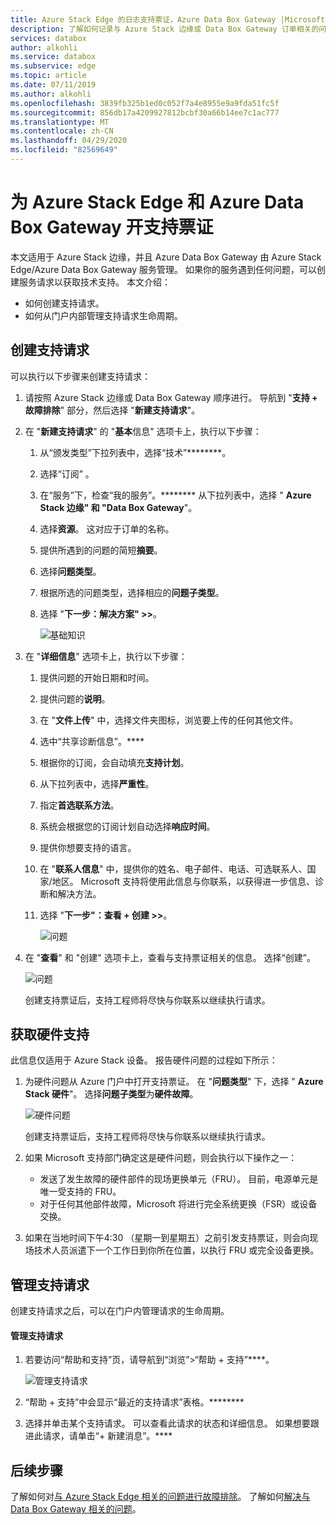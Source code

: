 ```yaml
---
title: Azure Stack Edge 的日志支持票证，Azure Data Box Gateway |Microsoft Docs
description: 了解如何记录与 Azure Stack 边缘或 Data Box Gateway 订单相关的问题的支持请求。
services: databox
author: alkohli
ms.service: databox
ms.subservice: edge
ms.topic: article
ms.date: 07/11/2019
ms.author: alkohli
ms.openlocfilehash: 3839fb325b1ed0c052f7a4e8955e9a9fda51fc5f
ms.sourcegitcommit: 856db17a4209927812bcbf30a66b14ee7c1ac777
ms.translationtype: MT
ms.contentlocale: zh-CN
ms.lasthandoff: 04/29/2020
ms.locfileid: "82569649"
---
```

# <a name="open-a-support-ticket-for-azure-stack-edge-and-azure-data-box-gateway"></a>为 Azure Stack Edge 和 Azure Data Box Gateway 开支持票证

本文适用于 Azure Stack 边缘，并且 Azure Data Box Gateway 由 Azure Stack Edge/Azure Data Box Gateway 服务管理。 如果你的服务遇到任何问题，可以创建服务请求以获取技术支持。 本文介绍：

* 如何创建支持请求。
* 如何从门户内部管理支持请求生命周期。

## <a name="create-a-support-request"></a>创建支持请求

可以执行以下步骤来创建支持请求：

1. 请按照 Azure Stack 边缘或 Data Box Gateway 顺序进行。 导航到 "**支持 + 故障排除**" 部分，然后选择 "**新建支持请求**"。
   
2. 在 "**新建支持请求**" 的 "**基本**信息" 选项卡上，执行以下步骤：
    
    1. 从“颁发类型”下拉列表中，选择“技术”********。
    2. 选择“订阅”  。
    3. 在“服务”下，检查“我的服务”。******** 从下拉列表中，选择 " **Azure Stack 边缘" 和 "Data Box Gateway**"。
    4. 选择**资源**。 这对应于订单的名称。
    5. 提供所遇到的问题的简短**摘要**。 
    6. 选择**问题类型**。
    7. 根据所选的问题类型，选择相应的**问题子类型**。
    8. 选择 "**下一步：解决方案" >>**。

        ![基础知识](./media/azure-stack-edge-contact-microsoft-support/data-box-edge-support-request-1.png)

3. 在 "**详细信息**" 选项卡上，执行以下步骤：
    
    1. 提供问题的开始日期和时间。
    2. 提供问题的**说明**。
    3. 在 "**文件上传**" 中，选择文件夹图标，浏览要上传的任何其他文件。
    4. 选中“共享诊断信息”。****
    5. 根据你的订阅，会自动填充**支持计划**。
    6. 从下拉列表中，选择**严重性**。
    7. 指定**首选联系方法**。
    8. 系统会根据您的订阅计划自动选择**响应时间**。
    9. 提供你想要支持的语言。
    10. 在 "**联系人信息**" 中，提供你的姓名、电子邮件、电话、可选联系人、国家/地区。 Microsoft 支持将使用此信息与你联系，以获得进一步信息、诊断和解决方法。 
    11. 选择 "**下一步"：查看 + 创建 >>**。

        ![问题](./media/azure-stack-edge-contact-microsoft-support/data-box-edge-support-request-2.png)

4. 在 "**查看**" 和 "创建" 选项卡上，查看与支持票证相关的信息。 选择“创建”。  

    ![问题](./media/azure-stack-edge-contact-microsoft-support/data-box-edge-support-request-3.png)

    创建支持票证后，支持工程师将尽快与你联系以继续执行请求。

## <a name="get-hardware-support"></a>获取硬件支持

此信息仅适用于 Azure Stack 设备。 报告硬件问题的过程如下所示：

1. 为硬件问题从 Azure 门户中打开支持票证。 在 "**问题类型**" 下，选择 " **Azure Stack 硬件**"。 选择**问题子类型**为**硬件故障**。 

    ![硬件问题](./media/azure-stack-edge-contact-microsoft-support/data-box-edge-hardware-issue-1.png)

    创建支持票证后，支持工程师将尽快与你联系以继续执行请求。 

2. 如果 Microsoft 支持部门确定这是硬件问题，则会执行以下操作之一： 

    - 发送了发生故障的硬件部件的现场更换单元（FRU）。 目前，电源单元是唯一受支持的 FRU。 
    - 对于任何其他部件故障，Microsoft 将进行完全系统更换（FSR）或设备交换。

3. 如果在当地时间下午4:30 （星期一到星期五）之前引发支持票证，则会向现场技术人员派遣下一个工作日到你所在位置，以执行 FRU 或完全设备更换。

## <a name="manage-a-support-request"></a>管理支持请求

创建支持请求之后，可以在门户内管理请求的生命周期。

#### <a name="to-manage-your-support-requests"></a>管理支持请求

1. 若要访问“帮助和支持”页，请导航到“浏览”>“帮助 + 支持”****。

    ![管理支持请求](./media/azure-stack-edge-contact-microsoft-support/data-box-edge-manage-support-request-1.png)   

2. “帮助 + 支持”中会显示“最近的支持请求”表格。********

    <!--[Manage support requests](./media/azure-stack-edge-contact-microsoft-support/data-box-edge-support-request-1.png)--> 

3. 选择并单击某个支持请求。 可以查看此请求的状态和详细信息。 如果想要跟进此请求，请单击“+ 新建消息”。****

   
## <a name="next-steps"></a>后续步骤

了解如何对[与 Azure Stack Edge 相关的问题进行故障排除](azure-stack-edge-troubleshoot.md)。
了解如何[解决与 Data Box Gateway 相关的问题](data-box-gateway-troubleshoot.md)。
